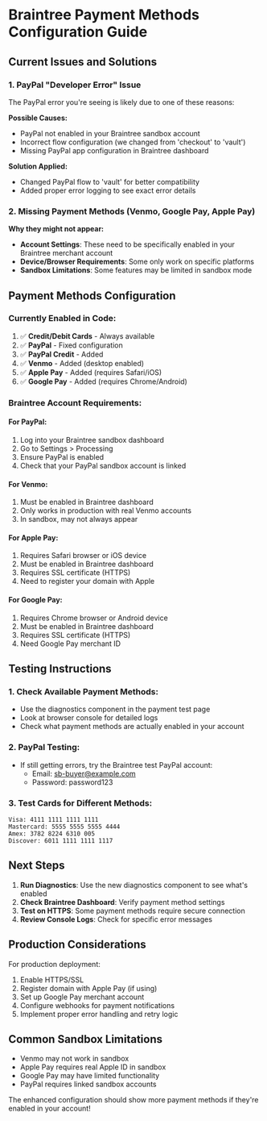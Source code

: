 # Braintree Payment Methods Configuration Guide

## Current Issues and Solutions

### 1. PayPal "Developer Error" Issue

The PayPal error you're seeing is likely due to one of these reasons:

**Possible Causes:**

- PayPal not enabled in your Braintree sandbox account
- Incorrect flow configuration (we changed from 'checkout' to 'vault')
- Missing PayPal app configuration in Braintree dashboard

**Solution Applied:**

- Changed PayPal flow to 'vault' for better compatibility
- Added proper error logging to see exact error details

### 2. Missing Payment Methods (Venmo, Google Pay, Apple Pay)

**Why they might not appear:**

- **Account Settings**: These need to be specifically enabled in your Braintree merchant account
- **Device/Browser Requirements**: Some only work on specific platforms
- **Sandbox Limitations**: Some features may be limited in sandbox mode

## Payment Methods Configuration

### Currently Enabled in Code:

1. ✅ **Credit/Debit Cards** - Always available
2. ✅ **PayPal** - Fixed configuration
3. ✅ **PayPal Credit** - Added
4. ✅ **Venmo** - Added (desktop enabled)
5. ✅ **Apple Pay** - Added (requires Safari/iOS)
6. ✅ **Google Pay** - Added (requires Chrome/Android)

### Braintree Account Requirements:

#### For PayPal:

1. Log into your Braintree sandbox dashboard
2. Go to Settings > Processing
3. Ensure PayPal is enabled
4. Check that your PayPal sandbox account is linked

#### For Venmo:

1. Must be enabled in Braintree dashboard
2. Only works in production with real Venmo accounts
3. In sandbox, may not always appear

#### For Apple Pay:

1. Requires Safari browser or iOS device
2. Must be enabled in Braintree dashboard
3. Requires SSL certificate (HTTPS)
4. Need to register your domain with Apple

#### For Google Pay:

1. Requires Chrome browser or Android device
2. Must be enabled in Braintree dashboard
3. Requires SSL certificate (HTTPS)
4. Need Google Pay merchant ID

## Testing Instructions

### 1. Check Available Payment Methods:

- Use the diagnostics component in the payment test page
- Look at browser console for detailed logs
- Check what payment methods are actually enabled in your account

### 2. PayPal Testing:

- If still getting errors, try the Braintree test PayPal account:
  - Email: sb-buyer@example.com
  - Password: password123

### 3. Test Cards for Different Methods:

```
Visa: 4111 1111 1111 1111
Mastercard: 5555 5555 5555 4444
Amex: 3782 8224 6310 005
Discover: 6011 1111 1111 1117
```

## Next Steps

1. **Run Diagnostics**: Use the new diagnostics component to see what's enabled
2. **Check Braintree Dashboard**: Verify payment method settings
3. **Test on HTTPS**: Some payment methods require secure connection
4. **Review Console Logs**: Check for specific error messages

## Production Considerations

For production deployment:

1. Enable HTTPS/SSL
2. Register domain with Apple Pay (if using)
3. Set up Google Pay merchant account
4. Configure webhooks for payment notifications
5. Implement proper error handling and retry logic

## Common Sandbox Limitations

- Venmo may not work in sandbox
- Apple Pay requires real Apple ID in sandbox
- Google Pay may have limited functionality
- PayPal requires linked sandbox accounts

The enhanced configuration should show more payment methods if they're enabled in your account!
